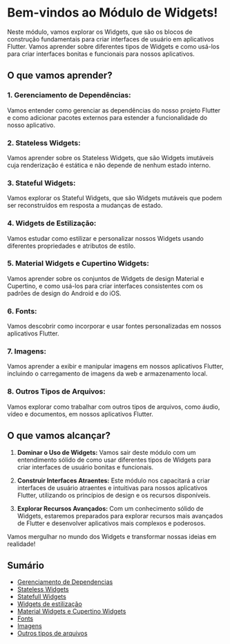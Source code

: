 # Bem-vindos ao Módulo de Widgets!

Neste módulo, vamos explorar os Widgets, que são os blocos de construção fundamentais para criar interfaces de usuário em aplicativos Flutter. Vamos aprender sobre diferentes tipos de Widgets e como usá-los para criar interfaces bonitas e funcionais para nossos aplicativos.

## O que vamos aprender?

### 1. **Gerenciamento de Dependências:**
   Vamos entender como gerenciar as dependências do nosso projeto Flutter e como adicionar pacotes externos para estender a funcionalidade do nosso aplicativo.

### 2. **Stateless Widgets:**
   Vamos aprender sobre os Stateless Widgets, que são Widgets imutáveis cuja renderização é estática e não depende de nenhum estado interno.

### 3. **Stateful Widgets:**
   Vamos explorar os Stateful Widgets, que são Widgets mutáveis que podem ser reconstruídos em resposta a mudanças de estado.

### 4. **Widgets de Estilização:**
   Vamos estudar como estilizar e personalizar nossos Widgets usando diferentes propriedades e atributos de estilo.

### 5. **Material Widgets e Cupertino Widgets:**
   Vamos aprender sobre os conjuntos de Widgets de design Material e Cupertino, e como usá-los para criar interfaces consistentes com os padrões de design do Android e do iOS.

### 6. **Fonts:**
   Vamos descobrir como incorporar e usar fontes personalizadas em nossos aplicativos Flutter.

### 7. **Imagens:**
   Vamos aprender a exibir e manipular imagens em nossos aplicativos Flutter, incluindo o carregamento de imagens da web e armazenamento local.

### 8. **Outros Tipos de Arquivos:**
   Vamos explorar como trabalhar com outros tipos de arquivos, como áudio, vídeo e documentos, em nossos aplicativos Flutter.

## O que vamos alcançar?

1. **Dominar o Uso de Widgets:** Vamos sair deste módulo com um entendimento sólido de como usar diferentes tipos de Widgets para criar interfaces de usuário bonitas e funcionais.

2. **Construir Interfaces Atraentes:** Este módulo nos capacitará a criar interfaces de usuário atraentes e intuitivas para nossos aplicativos Flutter, utilizando os princípios de design e os recursos disponíveis.

3. **Explorar Recursos Avançados:** Com um conhecimento sólido de Widgets, estaremos preparados para explorar recursos mais avançados de Flutter e desenvolver aplicativos mais complexos e poderosos.

Vamos mergulhar no mundo dos Widgets e transformar nossas ideias em realidade!

## Sumário
- [Gerenciamento de Dependencias](gerenciamento-de-dependencias/README.md)
- [Stateless Widgets](stateless-widgets/README.md)
- [Statefull Widgets](statefull-widgets/README.md)
- [Widgets de estilização](widgets-de-estilizacao/README.md)
- [Material Widgets e Cupertino Widgets](material-cupertino-widgets/README.md)
- [Fonts](fonts/README.md)
- [Imagens](imagens/README.md)
- [Outros tipos de arquivos](outros-tipos-de-arquivos/README.md)
